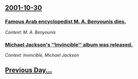 ## [2001-10-30](/news/2001/10/30/index.md)

### [ Famous Arab encyclopedist M. A. Benyounis dies.](/news/2001/10/30/famous-arab-encyclopedist-m-a-benyounis-dies.md)
_Context: M. A. Benyounis_

### [ Michael Jackson's ''Invincible'' album was released.](/news/2001/10/30/michael-jackson-s-invincible-album-was-released.md)
_Context: Invincible, Michael Jackson_

## [Previous Day...](/news/2001/10/29/index.md)

